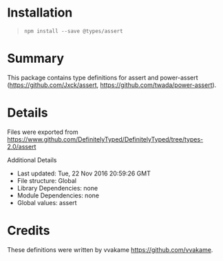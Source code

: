 # Installation
> `npm install --save @types/assert`

# Summary
This package contains type definitions for assert and power-assert (https://github.com/Jxck/assert, https://github.com/twada/power-assert).

# Details
Files were exported from https://www.github.com/DefinitelyTyped/DefinitelyTyped/tree/types-2.0/assert

Additional Details
 * Last updated: Tue, 22 Nov 2016 20:59:26 GMT
 * File structure: Global
 * Library Dependencies: none
 * Module Dependencies: none
 * Global values: assert

# Credits
These definitions were written by vvakame <https://github.com/vvakame>.
